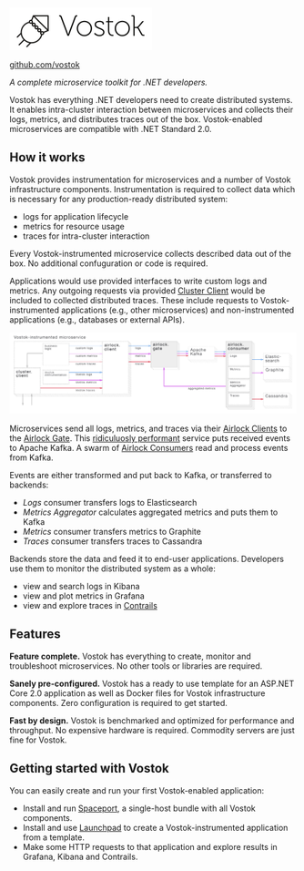 ![Vostok](logo.png)

[github.com/vostok](https://github.com/vostok)

*A complete microservice toolkit for .NET developers.*

Vostok has everything .NET developers need to create distributed systems. It enables intra-cluster interaction between microservices and collects their logs, metrics, and distributes traces out of the box. Vostok-enabled microservices are compatible with .NET Standard 2.0.

## How it works

Vostok provides instrumentation for microservices and a number of Vostok infrastructure components. Instrumentation is required to collect data which is necessary for any production-ready distributed system:

* logs for application lifecycle
* metrics for resource usage
* traces for intra-cluster interaction

Every Vostok-instrumented microservice collects described data out of the box. No additional confuguration or code is required.

Applications would use provided interfaces to write custom logs and metrics. Any outgoing requests via provided [Cluster Client](https://github.com/vostok/core/tree/master/Vostok.ClusterClient) would be included to collected distributed traces. These include requests to Vostok-instrumented applications (e.g., other microservices) and non-instrumented applications (e.g., databases or external APIs).

![](blueprint.png)

Microservices send all logs, metrics, and traces via their [Airlock Clients](https://github.com/vostok/core/tree/master/Vostok.Airlock.Client) to the [Airlock Gate](https://github.com/vostok/airlock.gate). This [ridiculuosly performant](https://github.com/vostok/core/issues/3) service puts received events to Apache Kafka. A swarm of [Airlock Consumers](https://github.com/vostok/airlock.consumer) read and process events from Kafka.

Events are either transformed and put back to Kafka, or transferred to backends:

* *Logs* consumer transfers logs to Elasticsearch
* *Metrics Aggregator* calculates aggregated metrics and puts them to Kafka
* *Metrics* consumer transfers metrics to Graphite
* *Traces* consumer transfers traces to Cassandra

Backends store the data and feed it to end-user applications. Developers use them to monitor the distributed system as a whole:

* view and search logs in Kibana
* view and plot metrics in Grafana
* view and explore traces in [Contrails](https://github.com/vostok/contrails.web)

## Features

**Feature complete.** Vostok has everything to create, monitor and troubleshoot microservices. No other tools or libraries are required.

**Sanely pre-configured.** Vostok has a ready to use template for an ASP.NET Core 2.0 application as well as Docker files for Vostok infrastructure components. Zero configuration is required to get started.

**Fast by design.** Vostok is benchmarked and optimized for performance and throughput. No expensive hardware is required. Commodity servers are just fine for Vostok.

## Getting started with Vostok

You can easily create and run your first Vostok-enabled application:

* Install and run [Spaceport](https://github.com/vostok/spaceport#spaceport), a single-host bundle with all Vostok components.
* Install and use [Launchpad](https://github.com/vostok/launchpad#launchpad) to create a Vostok-instrumented application from a template.
* Make some HTTP requests to that application and explore results in Grafana, Kibana and Contrails.

<!-- Yandex.Metrika counter --> <script type="text/javascript" > (function (d, w, c) { (w[c] = w[c] || []).push(function() { try { w.yaCounter46187796 = new Ya.Metrika({ id:46187796, clickmap:true, trackLinks:true, accurateTrackBounce:true, webvisor:true }); } catch(e) { } }); var n = d.getElementsByTagName("script")[0], s = d.createElement("script"), f = function () { n.parentNode.insertBefore(s, n); }; s.type = "text/javascript"; s.async = true; s.src = "https://mc.yandex.ru/metrika/watch.js"; if (w.opera == "[object Opera]") { d.addEventListener("DOMContentLoaded", f, false); } else { f(); } })(document, window, "yandex_metrika_callbacks"); </script> <noscript><div><img src="https://mc.yandex.ru/watch/46187796" style="position:absolute; left:-9999px;" alt="" /></div></noscript> <!-- /Yandex.Metrika counter -->
